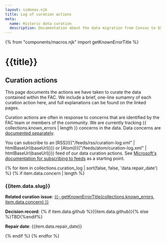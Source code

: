```yaml
---
layout: sidenav.njk
title: Log of curation actions
meta:
  name: Historic data curation
  description: Documentation about the data migration from Census to GSA.
---
```



{% from "components/macros.njk" import getKnownErrorTitle %}

# {{title}}


## Curation actions

This page documents the actions we have taken to curate the data contained within the FAC. We include a brief, one-line sumamry of each curation action here, and full explanations can be found on the linked pages.

Curation actions are often in response to concerns that are identified by the FAC team or members of the community. We are currently tracking {{ collections.known_errors | length }} concerns in the data. Data concerns are [documented separately](../concerns/).

You can subscribe to an [RSS]({{"/feeds/rss/curation-log.xml" | htmlBaseUrl(baseUrl)}}) or [Atom]({{"/feeds/atom/curation-log.xml" | htmlBaseUrl(baseUrl)}}) feed of our data curation actions. See [Microsoft's documentation for subscribing to feeds](https://support.microsoft.com/en-us/office/what-are-rss-feeds-e8aaebc3-a0a7-40cd-9e10-88f9c1e74b97) as a starting point.

{% for item in collections.curation_log | sort(false, false, 'data.repair_date') %}
    {% if item.data.concern | length %}
                <h3 href="{{ item.data.slug | slugify }}">{{item.data.slug}}</h3>
                <p><b>Related curation issue</b>: <a href='{{ ["../concerns/", item.data.concern] | join }}'>{{- getKnownErrorTitle(collections.known_errors, item.data.concern) }}</a></p>
                <p><b>Decision record</b>: {% if item.data.github %}{{item.data.github}}{% else %}TBD{%endif%}</p>
                <p><b>Repair date</b>: {{item.data.repair_date}}</p>
    {% endif %}
{% endfor %}

